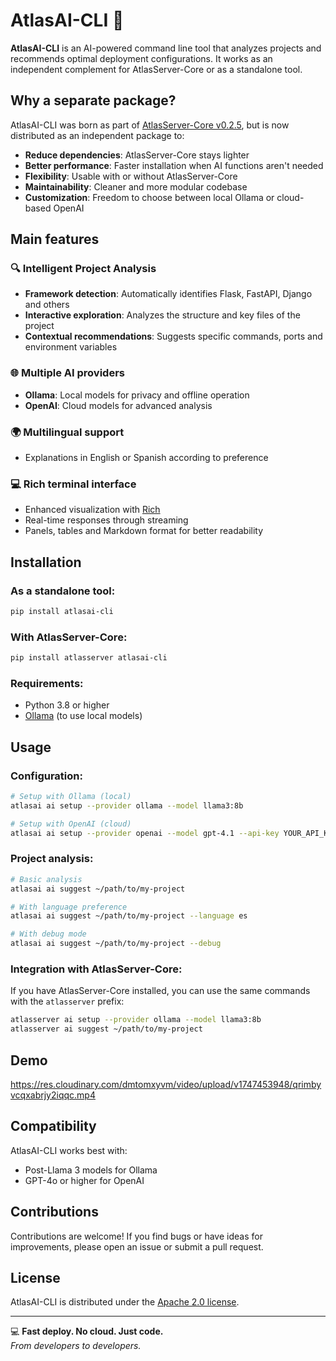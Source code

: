 # AtlasAI-CLI 🤖

**AtlasAI-CLI** is an AI-powered command line tool that analyzes projects and recommends optimal deployment configurations. It works as an independent complement for AtlasServer-Core or as a standalone tool.

## Why a separate package?

AtlasAI-CLI was born as part of [AtlasServer-Core v0.2.5](https://github.com/AtlasServer-Core/AtlasServer-Core/releases/tag/v0.2.5), but is now distributed as an independent package to:

- **Reduce dependencies**: AtlasServer-Core stays lighter
- **Better performance**: Faster installation when AI functions aren't needed
- **Flexibility**: Usable with or without AtlasServer-Core
- **Maintainability**: Cleaner and more modular codebase
- **Customization**: Freedom to choose between local Ollama or cloud-based OpenAI

## Main features

### 🔍 Intelligent Project Analysis
- **Framework detection**: Automatically identifies Flask, FastAPI, Django and others
- **Interactive exploration**: Analyzes the structure and key files of the project
- **Contextual recommendations**: Suggests specific commands, ports and environment variables

### 🌐 Multiple AI providers
- **Ollama**: Local models for privacy and offline operation
- **OpenAI**: Cloud models for advanced analysis

### 🌍 Multilingual support
- Explanations in English or Spanish according to preference

### 💻 Rich terminal interface
- Enhanced visualization with [Rich](https://github.com/Textualize/rich)
- Real-time responses through streaming
- Panels, tables and Markdown format for better readability

## Installation

### As a standalone tool:
```bash
pip install atlasai-cli
```

### With AtlasServer-Core:
```bash
pip install atlasserver atlasai-cli
```

### Requirements:
- Python 3.8 or higher
- [Ollama](https://github.com/ollama/ollama) (to use local models)

## Usage

### Configuration:

```bash
# Setup with Ollama (local)
atlasai ai setup --provider ollama --model llama3:8b

# Setup with OpenAI (cloud)
atlasai ai setup --provider openai --model gpt-4.1 --api-key YOUR_API_KEY
```

### Project analysis:

```bash
# Basic analysis
atlasai ai suggest ~/path/to/my-project

# With language preference
atlasai ai suggest ~/path/to/my-project --language es

# With debug mode
atlasai ai suggest ~/path/to/my-project --debug
```

### Integration with AtlasServer-Core:

If you have AtlasServer-Core installed, you can use the same commands with the `atlasserver` prefix:

```bash
atlasserver ai setup --provider ollama --model llama3:8b
atlasserver ai suggest ~/path/to/my-project
```

## Demo

https://res.cloudinary.com/dmtomxyvm/video/upload/v1747453948/qrimbyvcqxabrjy2iqqc.mp4


## Compatibility

AtlasAI-CLI works best with:
- Post-Llama 3 models for Ollama
- GPT-4o or higher for OpenAI

## Contributions

Contributions are welcome! If you find bugs or have ideas for improvements, please open an issue or submit a pull request.

## License

AtlasAI-CLI is distributed under the [Apache 2.0 license](LICENSE).

---

💻 **Fast deploy. No cloud. Just code.**  
*From developers to developers.*